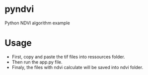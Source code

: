 # pyndvi
Python NDVI algorithm example

# Usage

- First, copy and paste the tif files into ressources folder.
- Then run the app.py file.
- Finaly, the files with ndvi calculate will be saved into ndvi folder.
